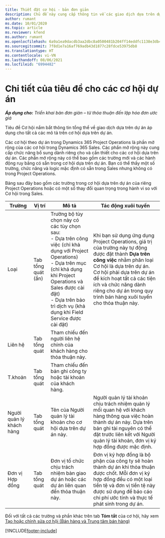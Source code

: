 ```yaml
---
title: Thiết đặt cơ hội - bản đơn giản
description: Chủ đề này cung cấp thông tin về các giao dịch dựa trên dự án và các mô tả cơ hội dựa trên dự án.
author: rumant
ms.date: 10/01/2020
ms.topic: article
ms.reviewer: kfend
ms.author: rumant
ms.openlocfilehash: 6a9a1ea9dacdb3aa2dbc8a0500481b204ff14eddfc1138e3db43ff568d7cd48b
ms.sourcegitcommit: 7f8d1e7a16af769adb43d1877c28fdce53975db8
ms.translationtype: HT
ms.contentlocale: vi-VN
ms.lasthandoff: 08/06/2021
ms.locfileid: "6994482"
---
```

# <a name="header-details-for-project-opportunities"></a>Chi tiết của tiêu đề cho các cơ hội dự án

_**Áp dụng cho:** Triển khai bản đơn giản – từ thỏa thuận đến lập hóa đơn ước giá_

Tiêu đề Cơ hội nắm bắt thông tin tổng thể về giao dịch dựa trên dự án áp dụng cho tất cả các mô tả trên cơ hội dựa trên dự án.

Các cơ hội theo dự án trong Dynamics 365 Project Operations là phần mở rộng của các cơ hội trong Dynamics 365 Sales. Các phần mở rộng này cung cấp chức năng bổ sung dành riêng cho và cần thiết cho các cơ hội dựa trên dự án. Các phần mở rộng này có thể bao gồm các trường mới và các hành động ruy băng có sẵn trong cơ hội dựa trên dự án. Bạn có thể thấy một số trường, chức năng và logic mặc định có sẵn trong Sales nhưng không có trong Project Operations.

Bảng sau đây bao gồm các trường trong cơ hội dựa trên dự án của riêng Project Operations hoặc có một số thay đổi quan trọng trong hành vi so với Cơ hội trong Sales.

| **Trường** | **Vị trí** | **Mô tả** | **Tác động xuôi tuyến** |
| --- | --- | --- | --- |
| Loại | Tab tổng quát (ẩn) | Trường bộ tùy chọn này có các tùy chọn sau:</br>- Dựa trên công việc (chỉ khả dụng với Project Operations)</br>- Dựa trên mục (chỉ khả dụng khi Project Operations và Sales được cài đặt)</br>- Dựa trên bảo trì dịch vụ (khả dụng khi Field Service được cài đặt) | Khi bạn sử dụng ứng dụng Project Operations, giá trị của trường này tự động được đặt thành **Dựa trên công việc** nhằm phân loại Cơ hội là dựa trên dự án. Cơ hội phải dựa trên dự án để kích hoạt tất cả các tiện ích và chức năng dành riêng cho dự án trong quy trình bán hàng xuôi tuyến cho thỏa thuận này. |
| Liên hệ | Tab tổng quát | Tham chiếu đến người liên hệ chính của khách hàng cho thỏa thuận này. | |
| T.khoản | Tab tổng quát | Tham chiếu đến bản ghi công ty hoặc tài khoản của khách hàng. | |
| Người quản lý khách hàng | Tab tổng quát | Tên của Người quản lý tài khoản cho cơ hội dựa trên dự án này. | Người quản lý tài khoản chịu trách nhiệm quản lý mối quan hệ với khách hàng thông qua việc hoàn thành dự án này. Dựa trên bản ghi tài nguyên có thể đặt trước liên kết với Người quản lý tài khoản, đơn vị ký hợp đồng được mặc định. |
| Đơn vị Hợp đồng | Tab tổng quát | Đơn vị tổ chức chịu trách nhiệm bàn giao dự án hoặc các dự án liên quan đến thỏa thuận này. | Đơn vị ký hợp đồng là bộ phận của công ty sẽ hoàn thành dự án khi thỏa thuận được chốt. Mỗi đơn vị ký hợp đồng đều có một loại tiền tệ và đơn vị tiền tệ này được sử dụng để báo cáo chi phí ước tính và thực tế phát sinh trong dự án. |

Đối với tất cả các trường và phần khác trên tab **Tóm tắt** của cơ hội, hãy xem [Tạo hoặc chỉnh sửa cơ hội (Bán hàng và Trung tâm bán hàng)](/dynamics365/sales-enterprise/create-edit-opportunity-sales)


[!INCLUDE[footer-include](../../includes/footer-banner.md)]
